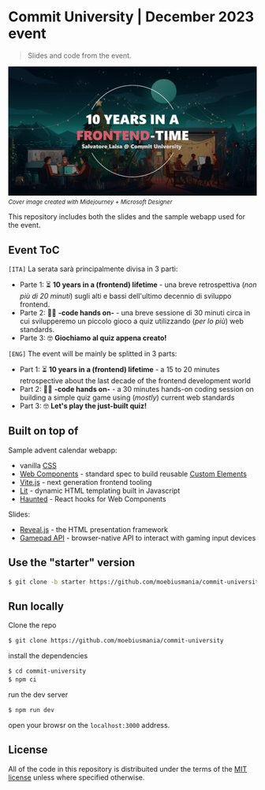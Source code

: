 # Commit University | December 2023 event

> Slides and code from the event.

![Midjourney prompt: "web developers christmas event, illustration, --ar 16:9"](./public/cu_intro.png)
<small>_Cover image created with Midejourney + Microsoft Designer_</small>

This repository includes both the slides and the sample webapp used for the event.

## Event ToC

`[ITA]`
La serata sarà principalmente divisa in 3 parti:

- Parte 1: ⏳ **10 years in a (frontend) lifetime** - una breve retrospettiva (_non più di 20 minuti_) sugli alti e bassi dell'ultimo decennio di sviluppo frontend.
- Parte 2: 👩‍💻 **-code hands on-** - una breve sessione di 30 minuti circa in cui svilupperemo un piccolo gioco a quiz utilizzando (_per lo più_) web standards.
- Parte 3: 🤓 **Giochiamo al quiz appena creato!**

`[ENG]`
The event will be mainly be splitted in 3 parts:

- Part 1: ⏳ **10 years in a (frontend) lifetime** - a 15 to 20 minutes retrospective about the last decade of the frontend development world
- Part 2: 👩‍💻 **-code hands on-** - a 30 minutes hands-on coding session on building a simple quiz game using (_mostly_) current web standards
- Part 3: 🤓 **Let's play the just-built quiz!**

## Built on top of

Sample advent calendar webapp:

- vanilla [CSS](https://developer.mozilla.org/en-US/docs/Web/CSS)
- [Web Components](https://developer.mozilla.org/en-US/docs/Web/API/Web_components) - standard spec to build reusable [Custom Elements](https://developer.mozilla.org/en-US/docs/Web/API/Web_components/Using_custom_elements)
- [Vite.js](https://vitejs.dev/) - next generation frontend tooling
- [Lit](https://lit.dev/docs/templates/overview/) - dynamic HTML templating built in Javascript
- [Haunted](https://hauntedhooks.netlify.app/) - React hooks for Web Components

Slides:

- [Reveal.js](https://revealjs.com/) - the HTML presentation framework
- [Gamepad API](https://developer.mozilla.org/en-US/docs/Web/API/Gamepad_API/Using_the_Gamepad_API) - browser-native API to interact with gaming input devices

## Use the "starter" version

```bash
$ git clone -b starter https://github.com/moebiusmania/commit-university
```

## Run locally

Clone the repo

```bash
$ git clone https://github.com/moebiusmania/commit-university
```

install the dependencies

```bash
$ cd commit-university
$ npm ci
```

run the dev server

```bash
$ npm run dev
```

open your browsr on the `localhost:3000` address.

## License

All of the code in this repository is distribuited under the terms of the [MIT license](LICENSE) unless where specified otherwise.
